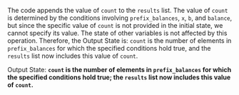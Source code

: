 The code appends the value of `count` to the `results` list. The value of `count` is determined by the conditions involving `prefix_balances`, `x`, `b`, and `balance`, but since the specific value of `count` is not provided in the initial state, we cannot specify its value. The state of other variables is not affected by this operation. Therefore, the Output State is: `count` is the number of elements in `prefix_balances` for which the specified conditions hold true, and the `results` list now includes this value of `count`.

Output State: **`count` is the number of elements in `prefix_balances` for which the specified conditions hold true; the `results` list now includes this value of `count`.**